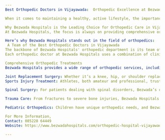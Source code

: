 ```yaml
---
Best Orthopedic Doctors in Vijayawada:  Orthopedic Excellence at Bezwada Hospitals: Home to the Best Orthopedic doctors in Vijayawada.

When it comes to maintaining a healthy, active lifestyle, the importance of orthopedic care cannot be overstated. From joint replacements to sports injuries, our bones, muscles, and joints are integral to our daily functioning. Bezwada Hospitals, renowned for its world-class healthcare services, has emerged as a trusted name in orthopedic care in Vijayawada. With a dedicated team of highly skilled professionals, state-of-the-art facilities, and a patient-centric approach, Bezwada Hospitals is proud to offer some of the Best Orthopedic doctors in Vijayawada.

Why Bezwada Hospitals is the Leading Choice for Orthopedic Care in Vijayawada
At Bezwada Hospitals, the focus is always on providing comprehensive orthopedic solutions that cater to the diverse needs of patients. Whether you are dealing with a sports injury, suffering from chronic joint pain, or recovering from a bone fracture, Bezwada Hospitals offers a range of treatments to help you regain mobility and improve your quality of life.

Here’s why Bezwada Hospitals stands out in the field of orthopedics:
 A Team of the Best Orthopedic Doctors in Vijayawada
The backbone of Bezwada Hospitals' orthopedic department is its team of expert doctors. Known for their skill, experience, and commitment to patient care, the Best Orthopedic doctors in Vijayawada work tirelessly to ensure the best outcomes for their patients. These specialists are highly trained in a wide array of orthopedic disciplines, including joint replacement, sports medicine, spine surgery, trauma care, and pediatric orthopedics.
Each orthopedic doctor at Bezwada Hospitals uses a combination of clinical expertise, advanced diagnostic tools, and personalized treatment plans to address the unique needs of each patient. They also stay abreast of the latest advancements in orthopedic care to ensure patients receive the most effective, evidence-based treatments.

Comprehensive Orthopedic Treatments
Bezwada Hospitals provides a wide range of orthopedic services, including but not limited to:

Joint Replacement Surgery: Whether it’s a knee, hip, or shoulder replacement, Bezwada’s orthopedic team specializes in minimally invasive joint replacement techniques that reduce recovery time and improve post-surgery mobility.
Sports Injury Treatment: Athletes, both amateur and professional, trust Bezwada Hospitals for the treatment of sports-related injuries such as ligament tears, fractures, and sprains. The team works closely with patients to ensure a speedy recovery and a safe return to sports.

Spinal Surgery: For patients dealing with spinal disorders, Bezwada’s orthopedic surgeons offer advanced techniques in spine surgery, including minimally invasive procedures for conditions like herniated discs, scoliosis, and spinal stenosis.

Trauma Care: From fractures to severe bone injuries, Bezwada Hospitals offers trauma care services that prioritize quick recovery and restoration of mobility. The hospital’s orthopedic team is always available for emergency care.

Pediatric Orthopedics: Children have unique orthopedic needs, and Bezwada Hospitals is equipped to address a wide range of pediatric orthopedic conditions, including congenital deformities, fractures, and growth-related issues.

For More Information,
Contact: 085228 64449
Website: https://www.bezwadahospitals.com/orthopedic-hospital-vijayawada.html

---
```


